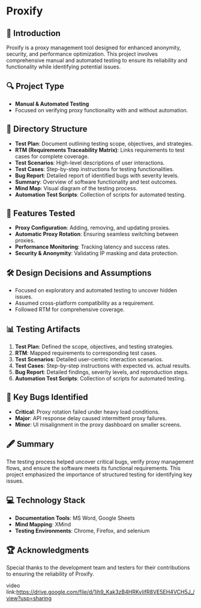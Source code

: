 

# Proxify

## 📝 Introduction
Proxify is a proxy management tool designed for enhanced anonymity, security, and performance optimization. This project involves comprehensive manual and automated testing to ensure its reliability and functionality while identifying potential issues.

## 🔍 Project Type
- **Manual & Automated Testing**
- Focused on verifying proxy functionality with and without automation.

## 📁 Directory Structure
- **Test Plan**: Document outlining testing scope, objectives, and strategies.
- **RTM (Requirements Traceability Matrix)**: Links requirements to test cases for complete coverage.
- **Test Scenarios**: High-level descriptions of user interactions.
- **Test Cases**: Step-by-step instructions for testing functionalities.
- **Bug Report**: Detailed report of identified bugs with severity levels.
- **Summary**: Overview of software functionality and test outcomes.
- **Mind Map**: Visual diagram of the testing process.
- **Automation Test Scripts**: Collection of scripts for automated testing.

## 🎯 Features Tested
- **Proxy Configuration**: Adding, removing, and updating proxies.
- **Automatic Proxy Rotation**: Ensuring seamless switching between proxies.
- **Performance Monitoring**: Tracking latency and success rates.
- **Security & Anonymity**: Validating IP masking and data protection.
  

## 🛠️ Design Decisions and Assumptions
- Focused on exploratory and automated testing to uncover hidden issues.
- Assumed cross-platform compatibility as a requirement.
- Followed RTM for comprehensive coverage.

## 📊 Testing Artifacts
1. **Test Plan**: Defined the scope, objectives, and testing strategies.
2. **RTM**: Mapped requirements to corresponding test cases.
3. **Test Scenarios**: Detailed user-centric interaction scenarios.
4. **Test Cases**: Step-by-step instructions with expected vs. actual results.
5. **Bug Report**: Detailed findings, severity levels, and reproduction steps.
6. **Automation Test Scripts**: Collection of scripts for automated testing.



## 🐞 Key Bugs Identified
- **Critical**: Proxy rotation failed under heavy load conditions.
- **Major**: API response delay caused intermittent proxy failures.
- **Minor**: UI misalignment in the proxy dashboard on smaller screens.


## 🖋️ Summary
The testing process helped uncover critical bugs, verify proxy management flows, and ensure the software meets its functional requirements. This project emphasized the importance of structured testing for identifying key issues.

## 💻 Technology Stack
- **Documentation Tools**: MS Word, Google Sheets
- **Mind Mapping**: XMind
- **Testing Environments**: Chrome, Firefox, and selenium

## 🏆 Acknowledgments
Special thanks to the development team and testers for their contributions to ensuring the reliability of Proxify.



video link:https://drive.google.com/file/d/1ih9_Kak3zB4HRKvlifR8VE5EH4VCH5J_/view?usp=sharing
